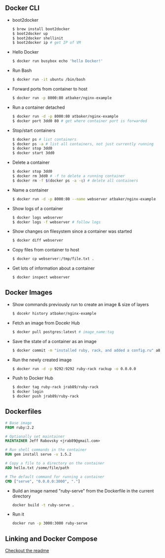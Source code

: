 ## Docker CLI

* boot2docker

  ```bash
  $ brew install boot2docker
  $ boot2docker up
  $ boot2docker shellinit
  $ boot2docker ip # get IP of VM
  ```

* Hello Docker

  ```bash
  $ docker run busybox echo 'hello Docker!'
  ```

* Run Bash

  ```bash
  $ docker run -it ubuntu /bin/bash
  ```

* Forward ports from container to host

  ```bash
  $ docker run -p 8000:80 atbaker/nginx-example
  ```

* Run a container detached

  ```bash
  $ docker run -d -p 8000:80 atbaker/nginx-example
  $ docker port 3dd0 80 # get where container port is forwarded
  ```

* Stop/start containers

  ```bash
  $ docker ps # list containers
  $ docker ps -a # list all containers, not just currently running
  $ docker stop 3dd0
  $ docker start 3dd0
  ```

* Delete a container

  ```bash
  $ docker stop 3dd0
  $ docker rm 3dd0 # -f to delete a running container
  $ docker rm -f $(docker ps -a -q) # delete all containers
  ```

* Name a container

  ```bash
  $ docker run -d -p 8000:80 --name webserver atbaker/nginx-example
  ```

* Show logs of a container

  ```bash
  $ docker logs webserver
  $ docker logs -f webserver # follow logs
  ```

* Show changes on filesystem since a container was started

  ```bash
  $ docker diff webserver
  ```

* Copy files from container to host

  ```bash
  $ docker cp webserver:/tmp/file.txt .
  ```

* Get lots of information about a container

  ```bash
  $ docker inspect webserver
  ```

## Docker Images

* Show commands previously run to create an image & size of layers

  ```bash
  $ docekr history atbaker/nginx-example
  ```

* Fetch an image from Docekr Hub

  ```bash
  $ docker pull postgres:latest # image_name:tag
  ```

* Save the state of a container as an image

  ```bash
  $ docker commit -m "installed ruby, rack, and added a config.ru" a88c ruby-rack
  ```

* Run the newly created image

  ```bash
  $ docker run -d -p 9292:9292 ruby-rack rackup -o 0.0.0.0
  ```

* Push to Docker Hub

  ```bash
  $ docker tag ruby-rack jrab89/ruby-rack
  $ docker login
  $ docker push jrab89/ruby-rack
  ```

## Dockerfiles

```Dockerfile
# Base image
FROM ruby:2.2

# Optionally set maintainer
MAINTAINER Jeff Rabovsky <jrab89@gmail.com>

# Run shell commands in the container
RUN gem install serve -v 1.5.2

# Copy a file to a directory on the container
ADD hello.txt /some/file/path

# The default command for running a container
CMD ["serve", "0.0.0.0:3000", "."]
```

* Build an image named "ruby-serve" from the Dockerfile in the current directory

  ```bash
  docker build -t ruby-serve .
  ```
* Run it

  ```bash
  docker run -p 3000:3000 ruby-serve
  ```

## Linking and Docker Compose

[Checkout the readme](https://github.com/jrab89/sinatra_api)
